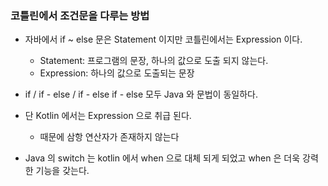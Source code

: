 ### 코틀린에서 조건문을 다루는 방법

- 자바에서 if ~ else 문은 Statement 이지만 코틀린에서는 Expression 이다.
  - Statement: 프로그램의 문장, 하나의 값으로 도출 되지 않는다.
  - Expression: 하나의 값으로 도출되는 문장

- if / if - else / if - else if - else 모두 Java 와 문법이 동일하다.
- 단 Kotlin 에서는 Expression 으로 취급 된다.
  - 때문에 삼항 연산자가 존재하지 않는다
- Java 의 switch 는 kotlin 에서 when 으로 대체 되게 되었고 when 은 더욱 강력한 기능을 갖는다.
